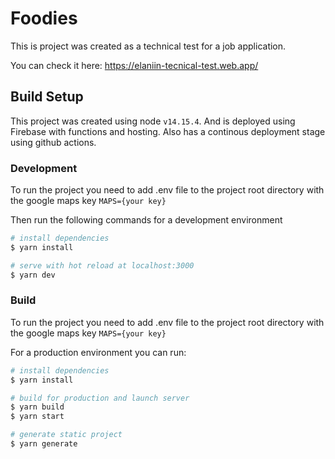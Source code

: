 # Foodies

This is project was created as a technical test for a job application.

You can check it here: https://elaniin-tecnical-test.web.app/

## Build Setup

This project was created using node `v14.15.4`. And is deployed using Firebase with functions and hosting. Also has a continous deployment stage using github actions.

### Development

To run the project you need to add .env file to the project root directory with the google maps key
`MAPS={your key}`

Then run the following commands for a development environment

```bash
# install dependencies
$ yarn install

# serve with hot reload at localhost:3000
$ yarn dev
```

### Build

To run the project you need to add .env file to the project root directory with the google maps key
`MAPS={your key}`

For a production environment you can run:

```bash
# install dependencies
$ yarn install

# build for production and launch server
$ yarn build
$ yarn start

# generate static project
$ yarn generate
```
